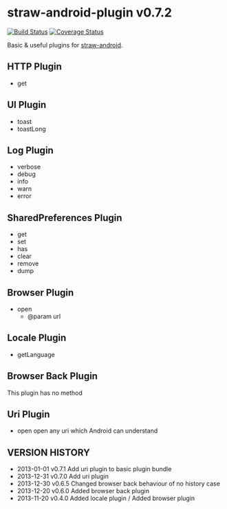 # straw-android-plugin v0.7.2

[![Build Status](https://travis-ci.org/strawjs/straw-android-plugin.png?branch=master)](https://travis-ci.org/strawjs/straw-android-plugin) [![Coverage Status](https://coveralls.io/repos/strawjs/straw-android-plugin/badge.png?branch=master)](https://coveralls.io/r/strawjs/straw-android-plugin?branch=master)

Basic & useful plugins for [straw-android](https://github.com/strawjs/straw-android).


## HTTP Plugin

- get

## UI Plugin

- toast
- toastLong

## Log Plugin

- verbose
- debug
- info
- warn
- error

## SharedPreferences Plugin

- get
- set
- has
- clear
- remove
- dump

## Browser Plugin

- open
  - @param url

## Locale Plugin

- getLanguage

## Browser Back Plugin

This plugin has no method

## Uri Plugin

- open
open any uri which Android can understand


VERSION HISTORY
---------------

- 2013-01-01 v0.7.1 Add uri plugin to basic plugin bundle
- 2013-12-31 v0.7.0 Add uri plugin
- 2013-12-30 v0.6.5 Changed browser back behaviour of no history case
- 2013-12-20 v0.6.0 Added browser back plugin
- 2013-11-20 v0.4.0 Added locale plugin / Added browser plugin
